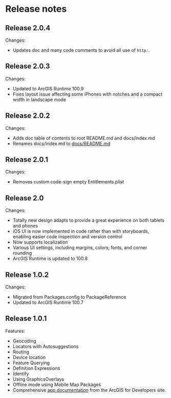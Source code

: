 # Release notes

## Release 2.0.4

Changes:

* Updates doc and many code comments to avoid all use of `http:`.

## Release 2.0.3

Changes:

* Updated to ArcGIS Runtime 100.9
* Fixes layout issue affecting some iPhones with notches and a compact width in landscape mode

## Release 2.0.2

Changes:

* Adds doc table of contents to root README.md and docs/index.md
* Renames docs/index.md to [docs/README.md](/docs/README.md)

## Release 2.0.1

Changes:

* Removes custom code-sign empty Entitlements.plist

## Release 2.0

Changes:

* Totally new design adapts to provide a great experience on both tablets and phones
* iOS UI is now implemented in code rather than with storyboards, enabling easier code inspection and version control
* Now supports localization
* Various UI settings, including margins, colors, fonts, and corner rounding
* ArcGIS Runtime is updated to 100.8

## Release 1.0.2

Changes:

* Migrated from Packages.config to PackageReference
* Updated to ArcGIS Runtime 100.7

## Release 1.0.1

Features:

* Geocoding
* Locators with Autosuggestions
* Routing
* Device location
* Feature Querying
* Definition Expressions
* Identify
* Using GraphicsOverlays
* Offline mode using Mobile Map Packages
* Comprehensive [app documentation](/docs/README.md) from the ArcGIS for Developers site.
